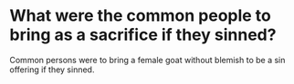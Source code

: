 # What were the common people to bring as a sacrifice if they sinned?

Common persons were to bring a female goat without blemish to be a sin offering if they sinned.

